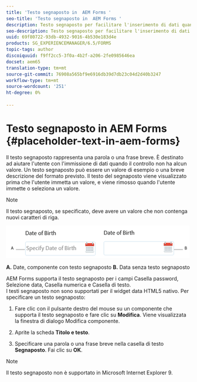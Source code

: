 ```yaml
---
title: 'Testo segnaposto in  AEM Forms '
seo-title: 'Testo segnaposto in  AEM Forms '
description: Testo segnaposto per facilitare l'inserimento di dati quando il controllo non ha alcun valore. Può trattarsi di un valore di esempio o di una breve descrizione del formato previsto.
seo-description: Testo segnaposto per facilitare l'inserimento di dati quando il controllo non ha alcun valore. Può trattarsi di un valore di esempio o di una breve descrizione del formato previsto.
uuid: 69f80722-93db-4932-9016-4b530e183d4e
products: SG_EXPERIENCEMANAGER/6.5/FORMS
topic-tags: author
discoiquuid: f9ff2cc5-3f0a-4b2f-a206-2fe0985646ea
docset: aem65
translation-type: tm+mt
source-git-commit: 76908a565bf9e6916db39d7db23c04d2d40b3247
workflow-type: tm+mt
source-wordcount: '251'
ht-degree: 0%

---
```



# Testo segnaposto in  AEM Forms {#placeholder-text-in-aem-forms}

Il testo segnaposto rappresenta una parola o una frase breve. È destinato ad aiutare l&#39;utente con l&#39;immissione di dati quando il controllo non ha alcun valore. Un testo segnaposto può essere un valore di esempio o una breve descrizione del formato previsto. Il testo del segnaposto viene visualizzato prima che l&#39;utente immetta un valore, e viene rimosso quando l&#39;utente immette o seleziona un valore.

>[!NOTE]
>
>Il testo segnaposto, se specificato, deve avere un valore che non contenga nuovi caratteri di riga.

![Componente data con e senza testo segnaposto](assets/dat-picker-place-holder-text.png)

**A.** Date, componente con testo segnaposto  **B.** Data senza testo segnaposto

 AEM Forms supporta il testo segnaposto per i campi Casella password, Selezione data, Casella numerica e Casella di testo.\
I testi segnaposto non sono supportati per il widget data HTML5 nativo. Per specificare un testo segnaposto:

1. Fare clic con il pulsante destro del mouse su un componente che supporta il testo segnaposto e fare clic su **Modifica**. Viene visualizzata la finestra di dialogo Modifica componente.

1. Aprite la scheda **Titolo e testo**.
1. Specificare una parola o una frase breve nella casella di testo **Segnaposto**. Fai clic su **OK**.

>[!NOTE]
>
>Il testo segnaposto non è supportato in Microsoft Internet Explorer 9.

